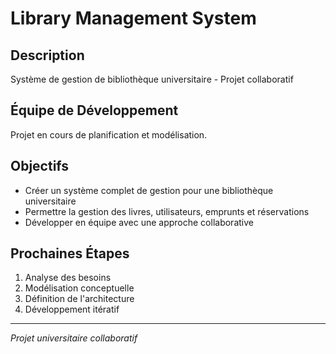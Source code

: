 # Library Management System

## Description

Système de gestion de bibliothèque universitaire - Projet collaboratif

## Équipe de Développement

Projet en cours de planification et modélisation.

## Objectifs

- Créer un système complet de gestion pour une bibliothèque universitaire
- Permettre la gestion des livres, utilisateurs, emprunts et réservations
- Développer en équipe avec une approche collaborative

## Prochaines Étapes

1. Analyse des besoins
2. Modélisation conceptuelle
3. Définition de l'architecture
4. Développement itératif

---

*Projet universitaire collaboratif*